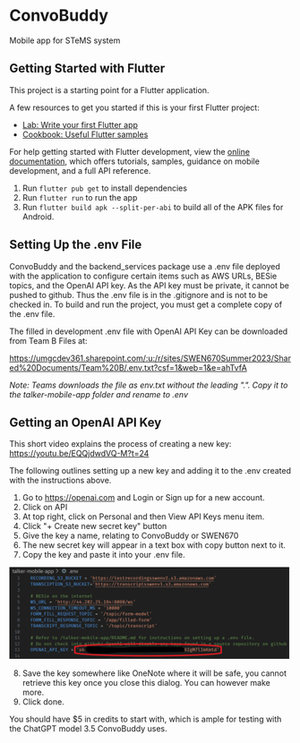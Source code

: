 # ConvoBuddy

Mobile app for STeMS system

## Getting Started with Flutter

This project is a starting point for a Flutter application.

A few resources to get you started if this is your first Flutter project:

- [Lab: Write your first Flutter app](https://docs.flutter.dev/get-started/codelab)
- [Cookbook: Useful Flutter samples](https://docs.flutter.dev/cookbook)

For help getting started with Flutter development, view the
[online documentation](https://docs.flutter.dev/), which offers tutorials,
samples, guidance on mobile development, and a full API reference.

1. Run `flutter pub get` to install dependencies
2. Run `flutter run` to run the app
3. Run `flutter build apk --split-per-abi` to build all of the APK files for Android.

## Setting Up the .env File

ConvoBuddy and the backend_services package use a .env file deployed with the application to configure certain items such as AWS URLs, BESie topics, and the OpenAI API key.
As the API key must be private, it cannot be pushed to github. Thus the .env file is in the .gitignore and is not to be checked in. To build and run the project, you must get a complete copy of the .env file. 

The filled in development .env file with OpenAI API Key can be downloaded from Team B Files at:

https://umgcdev361.sharepoint.com/:u:/r/sites/SWEN670Summer2023/Shared%20Documents/Team%20B/.env.txt?csf=1&web=1&e=ahTvfA

*Note: Teams downloads the file as env.txt without the leading ".". Copy it to the talker-mobile-app folder and rename to .env*

## Getting an OpenAI API Key

This short video explains the process of creating a new key: https://youtu.be/EQQjdwdVQ-M?t=24

The following outlines setting up a new key and adding it to the .env created with the instructions above.

1. Go to https://openai.com and Login or Sign up for a new account. 
2. Click on API
3. At top right, click on Personal and then View API Keys menu item.
4. Click "+ Create new secret key" button
5. Give the key a name, relating to ConvoBuddy or SWEN670
6. The new secret key will appear in a text box with copy button next to it.
7. Copy the key and paste it into your .env file.

<img src="../docs/images/OpenAI-Key.env.png" alt=".env File with API Key" width="500">

8. Save the key somewhere like OneNote where it will be safe, you cannot retrieve this key once you close this dialog. You can however make more.
9. Click done.

You should have $5 in credits to start with, which is ample for testing with the ChatGPT model 3.5 ConvoBuddy uses.
